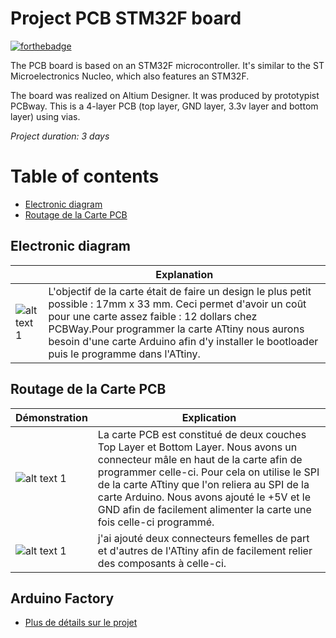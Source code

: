 # Project PCB STM32F board

[![forthebadge](https://forthebadge.com/images/badges/built-with-love.svg)](https://forthebadge.com)

The PCB board is based on an STM32F microcontroller. It's similar to the ST Microelectronics Nucleo, which also features an STM32F. 

The board was realized on Altium Designer. It was produced by prototypist PCBway. This is a 4-layer PCB (top layer, GND layer, 3.3v layer and bottom layer) using vias.

*Project duration: 3 days*


# Table of contents
- [Electronic diagram](#schéma-électronique)
- [Routage de la Carte PCB](#routage-de-la-carte-pcb)
  

## Electronic diagram


|  | Explanation |
|---------|---------|
| ![alt text 1](picture_ATtiny/carte_attiny.png) | L'objectif de la carte était de faire un design le plus petit possible : 17mm x 33 mm. Ceci permet d'avoir un coût pour une carte assez faible : 12 dollars chez PCBWay.Pour programmer la carte ATtiny nous aurons besoin d'une carte Arduino afin d'y installer le bootloader puis le programme dans l'ATtiny.|


## Routage de la Carte PCB

| Démonstration | Explication |
|---------|---------|
| ![alt text 1](picture_ATtiny/carte_attiny_2D.png) | La carte PCB est constitué de deux couches Top Layer et Bottom Layer. Nous avons un connecteur mâle en haut de la carte afin de programmer celle-ci. Pour cela on utilise le SPI de la carte ATtiny que l'on reliera au SPI de la carte Arduino. Nous avons ajouté le +5V et le GND afin de facilement alimenter la carte une fois celle-ci programmé.|
| ![alt text 1](picture_ATtiny/10-1.png) | j'ai ajouté deux connecteurs femelles de part et d'autres de l'ATtiny afin de facilement relier des composants à celle-ci. |


## Arduino Factory

 * [Plus de détails sur le projet](https://arduinofactory.fr/carte-pcb-attiny/)
  





